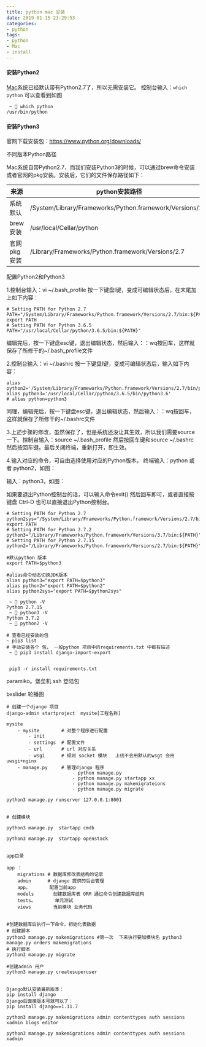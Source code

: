 ```yaml
---
title: python mac 安装
date: 2019-01-15 23:29:53
categories:
- python
tags:
- python
- Mac
- install
---
```


#### 安装Python2

[Mac](https://www.baidu.com/s?wd=Mac&tn=24004469_oem_dg)系统已经默认带有Python2.7了，所以无需安装它。 
控制台输入：`which python` 可以查看到如图

```shell
 ~  which python
/usr/bin/python
```
#### 安装Python3

官网下载安装包：https://www.python.org/downloads/

不同版本Python路径

Mac系统自带Python2.7，而我们安装Python3的时候，可以通过brew命令安装或者官网的pkg安装。安装后，它们的文件保存路径如下：

| 来源        | python安装路径                                           |
| ----------- | -------------------------------------------------------- |
| 系统默认    | /System/Library/Frameworks/Python.framework/Versions/2.7 |
| brew安装    | /usr/local/Cellar/python                                 |
| 官网pkg安装 | /Library/Frameworks/Python.framework/Versions/2.7        |

配置Python2和Python3

1.控制台输入：vi ~/.bash_profile 
按一下键盘I键，变成可编辑状态后，在末尾加上如下内容：
```
# Setting PATH for Python 2.7
PATH="/System/Library/Frameworks/Python.framework/Versions/2.7/bin:${PATH}"
export PATH
# Setting PATH for Python 3.6.5
PATH="/usr/local/Cellar/python/3.6.5/bin:${PATH}"
```
编辑完后，按一下键盘esc键，退出编辑状态，然后输入：：wq按回车，这样就保存了所修干的~/.bash_profile文件

2.控制台输入：vi ~/.bashrc 
按一下键盘I键，变成可编辑状态后，输入如下内容：
```
alias python2='/System/Library/Frameworks/Python.framework/Versions/2.7/bin/python2.7'
alias python3='/usr/local/Cellar/python/3.6.5/bin/python3.6'
# alias python=python3
```

同理，编辑完后，按一下键盘esc键，退出编辑状态，然后输入：：wq按回车，这样就保存了所修干的~/.bashrc文件

3.上述步骤的修改，虽然保存了，但是系统还没让其生效，所以我们需要source一下。控制台输入：source ~/.bash_profile 然后按回车键和source ~/.bashrc 然后按回车键。最后关闭终端，重新打开，即生效。

4.输入对应的命令，可自由选择使用对应的Python版本。 
终端输入：python 或者 python2，如图： 

输入：python3，如图： 

如果要退出Python控制台的话，可以输入命令exit() 然后回车即可，或者直接按键盘 Ctrl-D 也可以直接退出Python控制台。 





```
# Setting PATH for Python 2.7
python2sys="/System/Library/Frameworks/Python.framework/Versions/2.7/bin:${PATH}"
export PATH
# Setting PATH for Python 3.7.2
python3="/Library/Frameworks/Python.framework/Versions/3.7/bin:${PATH}"
# Setting PATH for Python 2.7.15
python2="/Library/Frameworks/Python.framework/Versions/2.7/bin:${PATH}"

#默认python 版本
export PATH=$python3

#alias命令动态切换JDK版本
alias python3="export PATH=$python3"
alias python2="export PATH=$python2"
alias python2sys="export PATH=$python2sys"
```

```
 ~  python -V
Python 2.7.15
 ~  python3 -V
Python 3.7.2
 ~  python2 -V
```



```
# 查看已经安装的包
~ pip3 list
# 手动安装各个 包， 一般python 项目中的requirements.txt 中都有描述
 ~  pip3 install django-import-export 
 
 
 pip3 -r install requirements.txt 
```

paramiko。堡垒机 ssh 登陆包





bxslider  轮播图



```
# 创建一个django 项目
django-admin startproject  mysite[工程名称]

mysite
	- mysite        # 对整个程序进行配置
		- init
		- settings  # 配置文件
		- url       # url 对应关系
		- wsgi      # 规则 socket 模块   上线不会用默认的wsgt 会用 uwsgi+nginx
	- manage.py     # 管理django 程序
	                    - python manage.py
	                    - python manage.py startapp xx
	                    - python manage.py makemigrateions
	                    - python manage.py migrate 
	                    
python3 manage.py runserver 127.0.0.1:8001	


# 创建模块

python3 manage.py  startapp cmdb

python3 manage.py  startapp openstack


app目录

app ：
	migrations # 数据库修改表结构的记录
	admin      # django 提供的后台管理
	app。       配置当前app
	models       创建数据库表 ORM 通过命令创建数据库结构
	tests。       单元测试
	views        当前模块 业务代码 	
	

#创建数据库后执行一下命令，初始化表数据
# 创建脚本
python3 manage.py makemigrations #第一次  下来执行要加模块名 python3 manage.py orders makemigrations
# 执行脚本
python3 manage.py migrate

#创建admin 用户
python3 manage.py createsuperuser
	
```



```
Django默认安装最新版本：
pip install django
Django后面接版本号就可以了：
pip install django==1.11.7
```



```
python3 manage.py makemigrations admin contenttypes auth sessions xadmin blogs editor

python3 manage.py makemigrations admin contenttypes auth sessions xadmin
```





